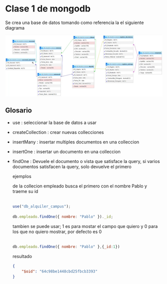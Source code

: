 # Clase 1 de mongodb

Se crea una base de datos tomando como referencia la el siguiente diagrama

<img src="./Diagrama.jpeg">


## Glosario

* use : seleccionar la base de datos a usar
* createCollection : crear nuevas collecciones
* insertMany : insertar multiples documentos en una colleccion
* insertOne : insertar un documento en una colleccion
* findOne : Devuele el documento o vista que satisface la query, si varios documentos satisfacen la query, solo devuelve el primero 

    ejemplos

    de la collecion empleado busca el primero con el nombre Pablo y traeme su id

    ```js

    use("db_alquiler_campus");

    db.empleado.findOne({ nombre: "Pablo" })._id;  
    ```
    
    tambien se puede usar; 1 es para mostar el campo que quiero y 0 para los que no quiero  mostrar, por defecto es 0

    ```js
    
    db.empleado.findOne({ nombre: "Pablo" },{_id:1})

    ```
    resultado

    ```json
    {
        "$oid": "64c98be1448cbd25fbcb3393"
    }
    ```
